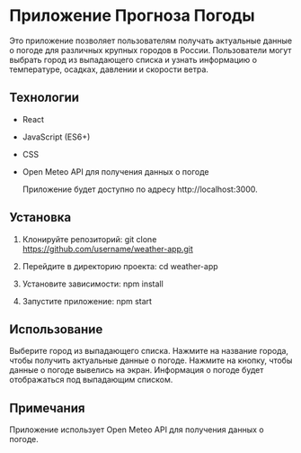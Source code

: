 # Приложение Прогноза Погоды

Это приложение позволяет пользователям получать актуальные данные о 
погоде для различных крупных городов в России. 
Пользователи могут выбрать город из выпадающего
списка и узнать информацию о температуре, осадках,
давлении и скорости ветра.

## Технологии

- React
- JavaScript (ES6+)
- CSS
- Open Meteo API для получения данных о погоде

  Приложение будет доступно по адресу http://localhost:3000.

## Установка

1. Клонируйте репозиторий:
      git clone https://github.com/username/weather-app.git

2. Перейдите в директорию проекта:
      cd weather-app

3. Установите зависимости:
       npm install

4. Запустите приложение:
       npm start

## Использование
Выберите город из выпадающего списка.
Нажмите на название города, чтобы получить актуальные данные о погоде.
Нажмите на кнопку, чтобы данные о погоде вывелись на экран.
Информация о погоде будет отображаться под выпадающим списком.

## Примечания
Приложение использует Open Meteo API для получения данных о погоде.
